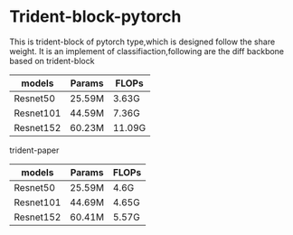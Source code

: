 # Trident-block-pytorch
This is trident-block of  pytorch type,which is designed follow the share weight. 
It is an implement of classifiaction,following are the diff backbone based on trident-block

| models | Params | FLOPs |
| ------ | ------ | ------ |
| Resnet50 | 25.59M | 3.63G |
| Resnet101 | 44.59M | 7.36G |
| Resnet152 | 60.23M | 11.09G |

trident-paper

| models | Params | FLOPs |
| ------ | ------ | ------ |
| Resnet50 | 25.59M | 4.6G |
| Resnet101 | 44.69M | 4.65G |
| Resnet152 | 60.41M | 5.57G |
